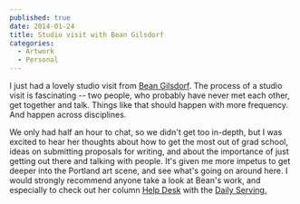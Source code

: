 ```yaml
---
published: true
date: 2014-01-24
title: Studio visit with Bean Gilsdorf
categories:
  - Artwork
  - Personal
---
```

I just had a lovely studio visit from [Bean Gilsdorf](http://www.beangilsdorf.com). The process of a studio visit is fascinating -- two people, who probably have never met each other, get together and talk. Things like that should happen with more frequency. And happen across disciplines.

We only had half an hour to chat, so we didn't get too in-depth, but I was excited to hear her thoughts about how to get the most out of grad school, ideas on submitting proposals for writing, and about the importance of just getting out there and talking with people. It's given me more impetus to get deeper into the Portland art scene, and see what's going on around here.
I would strongly recommend anyone take a look at Bean's work, and especially to check out her column <a href="http://dailyserving.com/tag/help-desk/">Help Desk</a> with the <a href="http://dailyserving.com/">Daily Serving.</a>
